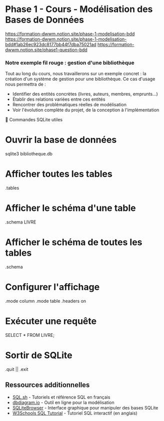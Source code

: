 # Phase 1 - Cours - Modélisation des Bases de Données

https://formation-dwwm.notion.site/phase-1-modelisation-bdd
https://formation-dwwm.notion.site/phase-1-modelisation-bdd#1ab26ec923dc8177bb44f7dba75021ad
https://formation-dwwm.notion.site/phase1-question-bdd

### Notre exemple fil rouge : gestion d'une bibliothèque

Tout au long du cours, nous travaillerons sur un exemple concret : la création d'un système de gestion pour une bibliothèque. Ce cas d'usage nous permettra de :

- Identifier des entités concrètes (livres, auteurs, membres, emprunts...)
- Établir des relations variées entre ces entités
- Rencontrer des problématiques réelles de modélisation
- Voir l'évolution complète du projet, de la conception à l'implémentation

🧪 Commandes SQLite utiles

# Ouvrir la base de données

sqlite3 bibliotheque.db

# Afficher toutes les tables

.tables

# Afficher le schéma d'une table

.schema LIVRE

# Afficher le schéma de toutes les tables

.schema

# Configurer l'affichage

.mode column
.mode table
.headers on

# Exécuter une requête

SELECT \* FROM LIVRE;

# Sortir de SQLite

.quit || .exit

## Ressources additionnelles

- [SQL.sh](https://sql.sh/) - Tutoriels et référence SQL en français
- [dbdiagram.io](https://dbdiagram.io/) - Outil en ligne pour la modélisation
- [SQLiteBrowser](https://sqlitebrowser.org/) - Interface graphique pour manipuler des bases SQLite
- [W3Schools SQL Tutorial](https://www.w3schools.com/sql/) - Tutoriel SQL interactif (en anglais)
